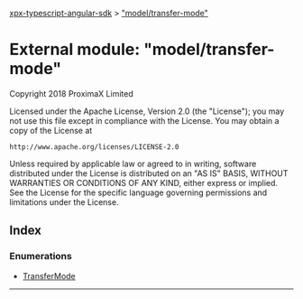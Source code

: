 [xpx-typescript-angular-sdk](../README.md) > ["model/transfer-mode"](../modules/_model_transfer_mode_.md)

# External module: "model/transfer-mode"

Copyright 2018 ProximaX Limited

Licensed under the Apache License, Version 2.0 (the "License"); you may not use this file except in compliance with the License. You may obtain a copy of the License at

```
http://www.apache.org/licenses/LICENSE-2.0
```

Unless required by applicable law or agreed to in writing, software distributed under the License is distributed on an "AS IS" BASIS, WITHOUT WARRANTIES OR CONDITIONS OF ANY KIND, either express or implied. See the License for the specific language governing permissions and limitations under the License.

## Index

### Enumerations

* [TransferMode](../enums/_model_transfer_mode_.transfermode.md)

---

